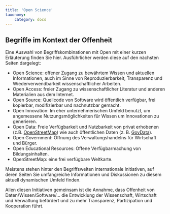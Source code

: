 ```yaml
---
title: 'Open Science'
taxonomy:
    category: docs
---
```


## Begriffe im Kontext der Offenheit

Eine Auswahl von Begriffskombinationen mit Open mit einer kurzen Erläuterung finden Sie hier. Ausführlicher werden diese auf den nächsten Seiten dargelegt:
* Open Science: offener Zugang zu bewährtem Wissen und aktuellen Informationen, auch im Sinne von Reproduzierbarkeit, Transparenz und Wiederverwendbarkeit wissenschaftlicher Arbeiten.
* Open Access: freier Zugang zu wissenschaftlicher Literatur und anderen Materialien aus dem Internet.
* Open Source: Quellcode von Software wird öffentlich verfügbar, frei kopierbar, modifizierbar und nachnutzbar gemacht.
* Open Innovation: Im eher unternehmerischen Umfeld benutzt, um angemessene Nutzungsmöglichkeiten für Wissen um Innovationen zu generieren.
* Open Data: Freie Verfügbarkeit und Nutzbarkeit von privat erhobenen (z.B. [OpenStreetMap](https://www.openstreetmap.de/)) wie auch öffentlichen Daten (z. B. [GovData](https://www.govdata.de/)).
* Open Government: Öffnung des Verwaltungshandelns für Wirtschaft und Bürger.
* Open Educational Resources: Offene Verfügbarmachung von Bildungsinhalten.
* OpenStreetMap: eine frei verfügbare Weltkarte.

Meistens stehen hinter den Begriffswelten internationale Initiativen, auf deren Seiten Sie umfangreiche Informationen und Diskussionen zu diesem aktuell dynamischen Umfeld finden. 

Allen diesen Initiativen gemeinsam ist die Annahme, dass Offenheit von Daten/Wissen/Software/… die Entwicklung der Wissenschaft, Wirtschaft und Verwaltung befördert und zu mehr Transparenz, Partizipation und Kooperation führt.

